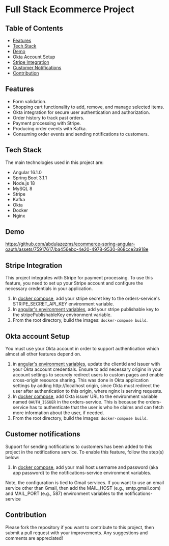 # Full Stack Ecommerce Project


## Table of Contents

- [Features](#features)
- [Tech Stack](#tech-stack)
- [Demo](#demo)
- [Okta Account Setup](#okta-account-setup)
- [Stripe Integration](#stripe-integration)
- [Customer Notifications](#customer-notifications)
- [Contribution](#contribution)

## Features

- Form validation.
- Shopping cart functionality to add, remove, and manage selected items.
- Okta integration for secure user authentication and authorization.
- Order history to track past orders.
- Payment processing with Stripe.
- Producing order events with Kafka.
- Consuming order events and sending notifications to customers.

## Tech Stack

The main technologies used in this project are:

- Angular 16.1.0
- Spring Boot 3.1.1
- Node.js 18
- MySQL 8
- Stripe
- Kafka
- Okta
- Docker
- Nginx

## Demo

https://github.com/abdulazezms/ecommerce-spring-angular-oauth/assets/75917617/ba456ebc-4e20-4978-9530-868cce2a918e


## Stripe Integration

This project integrates with Stripe for payment processing. To use this feature, you need to set up your Stripe account and configure the necessary credentials in your application.
1. In [docker compose](docker-compose.yml), add your stripe secret key to the orders-service's STRIPE_SECRET_API_KEY environment variable.
1. In [angular's environment variables](angular/src/environments/environment.prod.ts), add your stripe publishable key to the stripePublishableKey environment variable.
1. From the root directory, build the images: `docker-compose build`.



## Okta account Setup

You must use your Okta account in order to support authentication which almost all other features depend on.

1. in [angular's environment variables](angular/src/environments/environment.prod.ts), update the clientId and issuer with your Okta account credentials. Ensure to add necessary origins in your account settings to securely redirect users to custom pages and enable cross-origin resource sharing. This was done in Okta application settings by adding http://localhost origin, since Okta must redirect the user after authentication to this origin, where nginx is serving requests.
2. In [docker compose](docker-compose.yml), add Okta issuer URL to the environment variable named `OAUTH_ISSUER` in the orders-service. This is because the orders-service has to authenticate that the user is who he claims and can fetch more information about the user, if needed.
1. From the root directory, build the images: `docker-compose build`.


## Customer notifications
Support for sending notifications to customers has been added to this project in the notifications service. To enable this feature, follow the step(s) below:
1. In [docker compose](docker-compose.yml), add your mail host username and password (aka app password) to the notifications-service environment variables.

Note, the configuration is tied to Gmail services. If you want to use an email service other than Gmail, then add the MAIL_HOST (e.g., smtp.gmail.com) and MAIL_PORT (e.g., 587) environment variables to the notifications-service

## Contribution

Please fork the repository if you want to contribute to this project, then submit a pull request with your improvements. Any suggestions and comments are appreciated!

